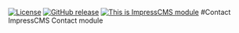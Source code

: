 [![License](https://img.shields.io/github/license/ImpressCMS/impresscms-module-contact_ipf.svg?maxAge=2592000)](License.txt) 
	[![GitHub release](https://img.shields.io/github/release/ImpressCMS/impresscms-module-contact_ipf.svg?maxAge=2592000)](https://github.com/ImpressCMS/impresscms-module-contact_ipf/releases) 
		[![This is ImpressCMS module](https://img.shields.io/badge/ImpressCMS-module-F3AC03.svg?maxAge=2592000)](http://impresscms.org)
#Contact
ImpressCMS Contact module
